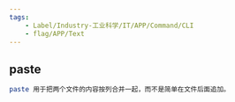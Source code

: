 ```yaml
---
tags:
    - Label/Industry-工业科学/IT/APP/Command/CLI
    - flag/APP/Text
---
```


## paste

```bash
paste 用于把两个文件的内容按列合并一起，而不是简单在文件后面追加。

```